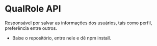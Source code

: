 # QualRole API

Responsável por salvar as informações dos usuários, tais como perfil, preferência entre outros.
* Baixe o repositório, entre nele e dê npm install.
